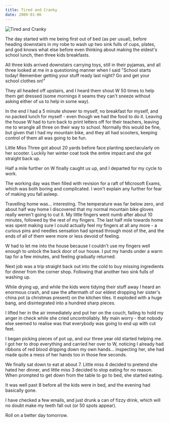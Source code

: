 ```yaml
---
title: Tired and Cranky
date: 2009-01-06
---
```


![Tired and Cranky](https://source.unsplash.com/LuQ2ex5HY3c/1600x900)

The day started with me being first out of bed (as per usual), before heading downstairs in my robe to wash up two sink fulls of cups, plates, and god knows what else before even thinking about making the eldest's school lunch, then three kids breakfasts.

All three kids arrived downstairs carrying toys, still in their pyjamas, and all three looked at me in a questioning manner when I said "School starts today! Remember getting your stuff ready last night? Go and get your school clothes on!"

They all headed off upstairs, and I heard them shout W 50 times to help them get dressed (some mornings it seams they can't sneeze without asking either of us to help in some way).

In the end I had a 5 minute shower to myself, no breakfast for myself, and no packed lunch for myself - even though we had the food to do it. Leaving the house W had to turn back to print letters off for their teachers, leaving me to wrangle all three on their way to school. Normally this would be fine, but given that I had my mountain bike, and they all had scooters, keeping control of them all was going to be fun.

Little Miss Three got about 20 yards before face planting spectacularly on her scooter. Luckily her winter coat took the entire impact and she got straight back up.

Half a mile further on W finally caught us up, and I departed for my cycle to work.

The working day was then filled with revision for a raft of Microsoft Exams, which was both boring and complicated. I won't explain any further for fear of making you fall asleep.

Travelling home was... interesting. The temperature was far below zero, and about half way home I discovered that my normal mountain bike gloves really weren't going to cut it. My little fingers went numb after about 10 minutes, followed by the rest of my fingers. The last half mile towards home was spent making sure I could actually feel my fingers at all any more - a curious pins and needles sensation had spread through most of the, and the ends of all of them were more or less devoid of feeling.

W had to let me into the house because I couldn't use my fingers well enough to unlock the back door of our house. I put my hands under a warm tap for a few minutes, and feeling gradually returned.

Next job was a trip straight back out into the cold to buy missing ingredients for dinner from the corner shop. Following that another two sink fulls of washing up.

While drying up, and while the kids were tidying their stuff away I heard an enormous crash, and saw the aftermath of our eldest dropping her sister's china pot (a christmas present) on the kitchen tiles. It exploded with a huge bang, and disintegrated into a hundred sharp pieces.

I lifted her in the air immediately and put her on the couch, failing to hold my anger in check while she cried uncontrollably. My main worry - that nobody else seemed to realise was that everybody was going to end up with cut feet.

I began picking pieces of pot up, and our three year old started helping me. I got her to drop everything and carried her over to W, noticing I already had ribbons of red blood dripping down my own hands... inspecting her, she had made quite a mess of her hands too in those few seconds.

We finally sat down to eat at about 7. Little miss 4 decided to pretend she hated her dinner, and little miss 3 decided to stop eating for no reason. When prompted to get down from the table to go to bed, she started eating.

It was well past 8 before all the kids were in bed, and the evening had basically gone.

I have checked a few emails, and just drunk a can of fizzy drink, which will no doubt make my teeth fall out (or 50 spots appear).

Roll on a better day tomorrow.